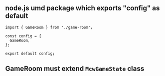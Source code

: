 
## node.js umd package which exports "config" as default

```
import { GameRoom } from './game-room';

const config = {
  GameRoom,
};

export default config;
```

## GameRoom must extend `McwGameState` class
